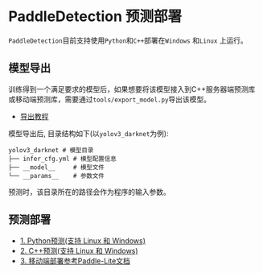 # PaddleDetection 预测部署

`PaddleDetection`目前支持使用`Python`和`C++`部署在`Windows` 和`Linux` 上运行。

## 模型导出
训练得到一个满足要求的模型后，如果想要将该模型接入到C++服务器端预测库或移动端预测库，需要通过`tools/export_model.py`导出该模型。

- [导出教程](https://github.com/PaddlePaddle/PaddleDetection/blob/master/docs/advanced_tutorials/deploy/EXPORT_MODEL.md)

模型导出后, 目录结构如下(以`yolov3_darknet`为例):
```
yolov3_darknet # 模型目录
├── infer_cfg.yml # 模型配置信息
├── __model__     # 模型文件
└── __params__    # 参数文件
```

预测时，该目录所在的路径会作为程序的输入参数。

## 预测部署
- [1. Python预测(支持 Linux 和 Windows)](https://github.com/PaddlePaddle/PaddleDetection/blob/master/deploy/python)
- [2. C++预测(支持 Linux 和 Windows)](https://github.com/PaddlePaddle/PaddleDetection/blob/master/deploy/cpp)
- [3. 移动端部署参考Paddle-Lite文档](https://paddle-lite.readthedocs.io/zh/latest/)
